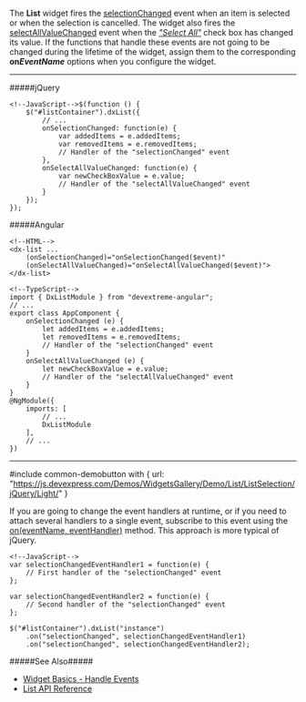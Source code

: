 The **List** widget fires the [selectionChanged](/api-reference/10%20UI%20Widgets/CollectionWidget/4%20Events/selectionChanged.md '/Documentation/ApiReference/UI_Widgets/dxList/Events/#selectionChanged') event when an item is selected or when the selection is cancelled. The widget also fires the [selectAllValueChanged](/api-reference/10%20UI%20Widgets/dxList/4%20Events/selectAllValueChanged.md '/Documentation/ApiReference/UI_Widgets/dxList/Events/#selectAllValueChanged') event when the [*"Select All"*](/api-reference/10%20UI%20Widgets/dxList/1%20Configuration/selectAllMode.md '/Documentation/ApiReference/UI_Widgets/dxList/Configuration/#selectAllMode') check box has changed its value. If the functions that handle these events are not going to be changed during the lifetime of the widget, assign them to the corresponding **on*EventName*** options when you configure the widget.

---
#####jQuery

    <!--JavaScript-->$(function () {
        $("#listContainer").dxList({
            // ...
            onSelectionChanged: function(e) {
                var addedItems = e.addedItems;
                var removedItems = e.removedItems;
                // Handler of the "selectionChanged" event
            },
            onSelectAllValueChanged: function(e) {
                var newCheckBoxValue = e.value;
                // Handler of the "selectAllValueChanged" event
            }
        });
    });

#####Angular

    <!--HTML-->
    <dx-list ...
        (onSelectionChanged)="onSelectionChanged($event)"
        (onSelectAllValueChanged)="onSelectAllValueChanged($event)">
    </dx-list>

    <!--TypeScript-->
    import { DxListModule } from "devextreme-angular";
    // ...
    export class AppComponent {
        onSelectionChanged (e) {
            let addedItems = e.addedItems;
            let removedItems = e.removedItems;
            // Handler of the "selectionChanged" event
        }
        onSelectAllValueChanged (e) {
            let newCheckBoxValue = e.value;
            // Handler of the "selectAllValueChanged" event
        }
    }
    @NgModule({
        imports: [
            // ...
            DxListModule
        ],
        // ...
    })

---

#include common-demobutton with {
    url: "https://js.devexpress.com/Demos/WidgetsGallery/Demo/List/ListSelection/jQuery/Light/"
}

If you are going to change the event handlers at runtime, or if you need to attach several handlers to a single event, subscribe to this event using the [on(eventName, eventHandler)](/api-reference/10%20UI%20Widgets/EventsMixin/3%20Methods/on(eventName_eventHandler).md '/Documentation/ApiReference/UI_Widgets/dxList/Methods/#oneventName_eventHandler') method. This approach is more typical of jQuery.

    <!--JavaScript-->
    var selectionChangedEventHandler1 = function(e) {
        // First handler of the "selectionChanged" event
    };

    var selectionChangedEventHandler2 = function(e) {
        // Second handler of the "selectionChanged" event
    };

    $("#listContainer").dxList("instance")
        .on("selectionChanged", selectionChangedEventHandler1)
        .on("selectionChanged", selectionChangedEventHandler2);

#####See Also#####
- [Widget Basics - Handle Events](/concepts/00%20Getting%20Started/10%20Widget%20Basics%20-%20jQuery/15%20Handle%20Events.md '/Documentation/Guide/Getting_Started/Widget_Basics_-_jQuery/Handle_Events')
- [List API Reference](/api-reference/10%20UI%20Widgets/dxList '/Documentation/ApiReference/UI_Widgets/dxList/')